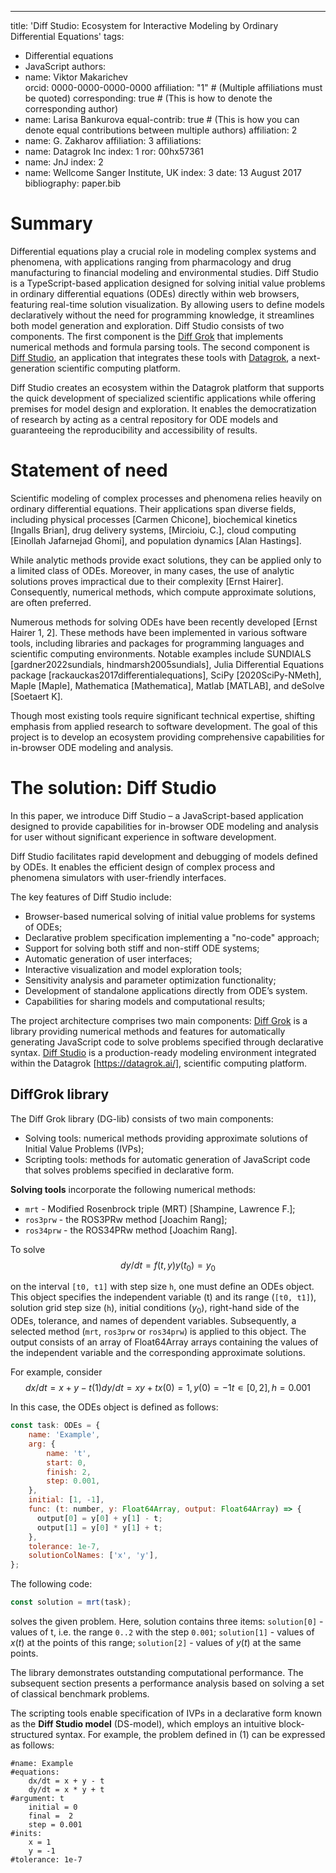 
---
title: 'Diff Studio: Ecosystem for Interactive Modeling by Ordinary Differential Equations'
tags:
  - Differential equations
  - JavaScript
authors:
  - name: Viktor Makarichev   
    orcid: 0000-0000-0000-0000
    affiliation: "1" # (Multiple affiliations must be quoted)
    corresponding: true # (This is how to denote the corresponding author)
  - name: Larisa Bankurova
    equal-contrib: true # (This is how you can denote equal contributions between multiple authors)
    affiliation: 2
  - name: G. Zakharov
    affiliation: 3
affiliations:
 - name: Datagrok Inc
   index: 1
   ror: 00hx57361
 - name: JnJ
   index: 2
 - name: Wellcome Sanger Institute, UK
   index: 3
date: 13 August 2017
bibliography: paper.bib

# Summary
Differential equations play a crucial role in modeling complex systems and phenomena, 
with applications ranging from pharmacology and drug manufacturing 
to financial modeling and environmental studies.
Diff Studio is a TypeScript-based application designed for solving initial value problems 
in ordinary differential equations (ODEs) directly within web browsers, 
featuring real-time solution visualization. 
By allowing users to define models declaratively without the need for programming knowledge, 
it streamlines both model generation and exploration.
Diff Studio consists of two components. 
The first component is the [Diff Grok](https://github.com/datagrok-ai/DiffGrok) 
that implements numerical methods and formula parsing tools. 
The second component is [Diff Studio](https://github.com/datagrok-ai/public/tree/master/packages/DiffStudio),
an application that integrates these tools with [Datagrok](https://datagrok.ai/), 
a next-generation scientific computing platform. 

Diff Studio creates an ecosystem within the Datagrok platform 
that supports the quick development of specialized scientific applications 
while offering premises for model design and exploration. 
It enables the democratization of research by acting as a central repository for ODE models 
and guaranteeing the reproducibility and accessibility of results.

# Statement of need
Scientific modeling of complex processes and phenomena relies heavily on ordinary differential equations. 
Their applications span diverse fields, including physical processes [Carmen Chicone], 
biochemical kinetics [Ingalls Brian], drug delivery systems, [Mircioiu, C.], 
cloud computing [Einollah Jafarnejad Ghomi], and population dynamics [Alan Hastings].

While analytic methods provide exact solutions, they can be applied only to a limited class of ODEs. 
Moreover, in many cases, the use of analytic solutions proves impractical due to their complexity [Ernst Hairer]. 
Consequently, numerical methods, which compute approximate solutions, are often preferred.

Numerous methods for solving ODEs have been recently developed [Ernst Hairer 1, 2]. 
These methods have been implemented in various software tools, 
including libraries and packages for programming languages and scientific computing environments. 
Notable examples include SUNDIALS [gardner2022sundials, hindmarsh2005sundials], 
Julia Differential Equations package [rackauckas2017differentialequations], 
SciPy [2020SciPy-NMeth], Maple [Maple], Mathematica [Mathematica], 
Matlab [MATLAB], and deSolve [Soetaert K]. 

Though most existing tools require significant technical expertise, 
shifting emphasis from applied research to software development. 
The goal of this project is to develop  an ecosystem providing comprehensive capabilities 
for in-browser ODE modeling and analysis.

# The solution: Diff Studio
In this paper, we introduce Diff Studio – a JavaScript-based application 
designed to provide capabilities for in-browser ODE modeling and analysis 
for user without significant experience in software development.

Diff Studio facilitates rapid development and debugging of models defined by ODEs. 
It enables the efficient design of complex process and phenomena simulators with user-friendly interfaces.

The key features of Diff Studio include:
* Browser-based numerical solving of initial value problems for systems of ODEs;
* Declarative problem specification implementing a "no-code" approach;
* Support for solving both stiff and non-stiff ODE systems;
* Automatic generation of user interfaces;
* Interactive visualization and model exploration tools;
* Sensitivity analysis and parameter optimization functionality;
* Development of standalone applications directly from ODE’s system.
* Capabilities for sharing models and computational results;


The project architecture comprises two main components:
[Diff Grok](https://github.com/datagrok-ai/DiffGrok) 
is a library providing numerical methods and features 
for automatically generating JavaScript code to solve problems specified through declarative syntax. 
[Diff Studio](https://github.com/datagrok-ai/public/tree/master/packages/DiffStudio) 
is a production-ready modeling environment 
integrated within the Datagrok [https://datagrok.ai/], scientific computing platform.

## DiffGrok library

The Diff Grok library (DG-lib) consists of two main components:
* Solving tools: numerical methods providing approximate solutions of Initial Value Problems (IVPs);
* Scripting tools: methods for automatic generation of JavaScript code that  solves problems specified in declarative form.

**Solving tools** incorporate the following numerical methods:
* `mrt` - Modified Rosenbrock triple (MRT) [Shampine, Lawrence F.];
* `ros3prw` - the ROS3PRw method [Joachim Rang];
* `ros34prw` - the ROS34PRw method [Joachim Rang].

To solve
$$dy /dt = f(t, y)
y(t_0) = y_0$$

on the interval `[t0, t1]` with step size `h`, one must define an ODEs object. 
This object specifies the independent variable (t) and its range (`[t0, t1]`), 
solution grid step size (`h`), initial conditions ($y_0$), right-hand side of the ODEs, 
tolerance, and names of dependent variables. 
Subsequently, a selected method (`mrt`, `ros3prw` or `ros34prw`) is applied to this object. 
The output consists of an array of Float64Array arrays 
containing the values of the independent variable and the corresponding approximate solutions.

For example, consider 
$$
dx/dt = x + y - t                                                (1)
dy/dt = xy + t
x(0) = 1, y(0) = -1
t∊[0, 2], h = 0.001
$$

In this case, the ODEs object is defined as follows:

```javascript
const task: ODEs = {
    name: 'Example', 
    arg: {
        name: 't',
        start: 0,
        finish: 2,
        step: 0.001,
    },
    initial: [1, -1],
    func: (t: number, y: Float64Array, output: Float64Array) => { 
      output[0] = y[0] + y[1] - t;
      output[1] = y[0] * y[1] + t;
    },
    tolerance: 1e-7,
    solutionColNames: ['x', 'y'],
};
```

The following code:
```javascript
const solution = mrt(task);
```

solves the given problem. Here, solution contains three items:
`solution[0]` - values of t, i.e. the range `0..2` with the step `0.001`;
`solution[1]` - values of $x(t)$ at the points of this range;
`solution[2]` - values of $y(t)$ at the same points.

The library demonstrates outstanding computational performance. 
The subsequent section presents a performance analysis based on solving a set of classical benchmark problems.

The scripting tools enable specification of IVPs in a declarative form 
known as the **Diff Studio model** (DS-model), 
which employs an intuitive block-structured syntax. 
For example, the problem defined in (1) can be expressed as follows:

```
#name: Example
#equations:
    dx/dt = x + y - t
    dy/dt = x * y + t
#argument: t
    initial = 0
    final =  2
    step = 0.001
#inits:
    x = 1
    y = -1
#tolerance: 1e-7
```



